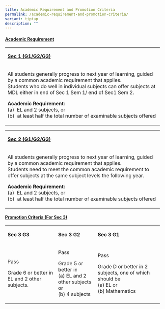 ```yaml
---
title: Academic Requirement and Promotion Criteria
permalink: /academic-requirement-and-promotion-criteria/
variant: tiptap
description: ""
---
```

<h4><strong><u>Academic Requirement</u></strong></h4>
<p></p>
<table style="minWidth: 25px">
<colgroup>
<col>
</colgroup>
<tbody>
<tr>
<td rowspan="1" colspan="1">
<p><strong><u>Sec 1 (G1/G2/G3)</u></strong>
</p>
</td>
</tr>
<tr>
<td rowspan="1" colspan="1">
<p>All students generally progress to next year of learning, guided by a
common academic requirement that applies.
<br>Students who do well in&nbsp;individual subjects can offer subjects at
MDL either in end of Sec 1 Sem 1/ end of Sec1 Sem 2.</p>
<p><strong>Academic Requirement:</strong>
<br>(a)&nbsp; EL and 2 subjects, or
<br>(b)&nbsp; at least half the total number of examinable subjects offered</p>
</td>
</tr>
</tbody>
</table>
<p></p>
<table style="minWidth: 25px">
<colgroup>
<col>
</colgroup>
<tbody>
<tr>
<td rowspan="1" colspan="1">
<p><strong><u>Sec 2 (G1/G2/G3)</u></strong>
</p>
</td>
</tr>
<tr>
<td rowspan="1" colspan="1">
<p>All students generally progress to next year of learning, guided by a
common academic requirement that applies.
<br>Students need to meet the common academic requirement to offer subjects
at&nbsp;the same subject levels the following year.</p>
<p><strong>Academic Requirement:</strong>
<br>(a)&nbsp; EL and 2 subjects, or
<br>(b)&nbsp; at least half the total number of examinable subjects offered</p>
</td>
</tr>
</tbody>
</table>
<h4><strong><u>Promotion Criteria (For Sec 3)</u></strong></h4>
<table style="minWidth: 75px">
<colgroup>
<col>
<col>
<col>
</colgroup>
<tbody>
<tr>
<td rowspan="1" colspan="1">
<p><strong>Sec 3 G3</strong>
</p>
</td>
<td rowspan="1" colspan="1">
<p><strong>Sec 3 G2</strong>
</p>
</td>
<td rowspan="1" colspan="1">
<p><strong>Sec 3 G1</strong>
</p>
</td>
</tr>
<tr>
<td rowspan="1" colspan="1">
<p>Pass</p>
<p>Grade 6 or better in EL and 2 other subjects.</p>
</td>
<td rowspan="1" colspan="1">
<p>Pass</p>
<p>Grade 5 or better in
<br>(a) EL and 2 other subjects or
<br>(b) 4 subjects</p>
</td>
<td rowspan="1" colspan="1">
<p>Pass</p>
<p>Grade D or better in 2 subjects, one of which should be
<br>(a) EL or
<br>(b) Mathematics</p>
</td>
</tr>
</tbody>
</table>
<p></p>
